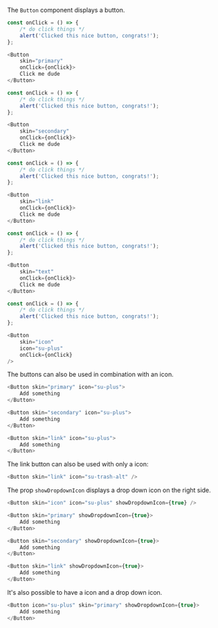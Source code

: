 The `Button` component displays a button.

```javascript
const onClick = () => {
    /* do click things */
    alert('Clicked this nice button, congrats!');
};

<Button
    skin="primary"
    onClick={onClick}>
    Click me dude
</Button>
```

```javascript
const onClick = () => {
    /* do click things */
    alert('Clicked this nice button, congrats!');
};

<Button
    skin="secondary"
    onClick={onClick}>
    Click me dude
</Button>
```

```javascript
const onClick = () => {
    /* do click things */
    alert('Clicked this nice button, congrats!');
};

<Button
    skin="link"
    onClick={onClick}>
    Click me dude
</Button>
```

```javascript
const onClick = () => {
    /* do click things */
    alert('Clicked this nice button, congrats!');
};

<Button
    skin="text"
    onClick={onClick}>
    Click me dude
</Button>
```

```javascript
const onClick = () => {
    /* do click things */
    alert('Clicked this nice button, congrats!');
};

<Button
    skin="icon"
    icon="su-plus"
    onClick={onClick}
/>
```

The buttons can also be used in combination with an icon.

```javascript
<Button skin="primary" icon="su-plus">
    Add something
</Button>
```

```javascript
<Button skin="secondary" icon="su-plus">
    Add something
</Button>
```

```javascript
<Button skin="link" icon="su-plus">
    Add something
</Button>
```

The link button can also be used with only a icon:

```javascript
<Button skin="link" icon="su-trash-alt" />
```

The prop `showDropdownIcon` displays a drop down icon on the right side.

```javascript
<Button skin="icon" icon="su-plus" showDropdownIcon={true} />
```

```javascript
<Button skin="primary" showDropdownIcon={true}>
    Add something
</Button>
```

```javascript
<Button skin="secondary" showDropdownIcon={true}>
    Add something
</Button>
```

```javascript
<Button skin="link" showDropdownIcon={true}>
    Add something
</Button>
```

It's also possible to have a icon and a drop down icon.

```javascript
<Button icon="su-plus" skin="primary" showDropdownIcon={true}>
    Add something
</Button>
```
